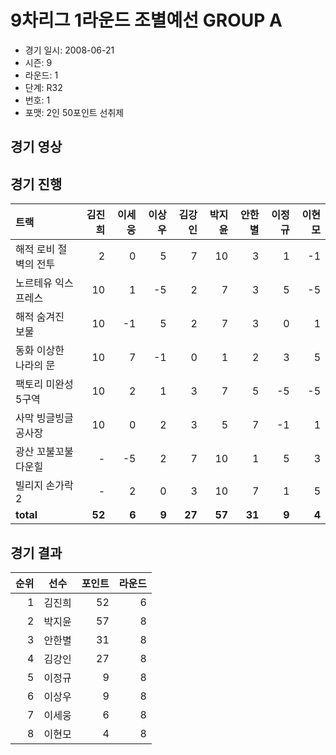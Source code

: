 # 9차리그 1라운드 조별예선 GROUP A

- 경기 일시: 2008-06-21
- 시즌: 9
- 라운드: 1
- 단계: R32
- 번호: 1
- 포맷: 2인 50포인트 선취제





## 경기 영상
## 경기 진행

| 트랙 | 김진희 | 이세웅 | 이상우 | 김강인 | 박지윤 | 안한별 | 이정규 | 이현모 |
|:---|---:|---:|---:|---:|---:|---:|---:|---:|
| 해적 로비 절벽의 전투 | 2 | 0 | 5 | 7 | 10 | 3 | 1 | -1 |
| 노르테유 익스프레스 | 10 | 1 | -5 | 2 | 7 | 3 | 5 | -5 |
| 해적 숨겨진 보물 | 10 | -1 | 5 | 2 | 7 | 3 | 0 | 1 |
| 동화 이상한 나라의 문 | 10 | 7 | -1 | 0 | 1 | 2 | 3 | 5 |
| 팩토리 미완성 5구역 | 10 | 2 | 1 | 3 | 7 | 5 | -5 | -5 |
| 사막 빙글빙글 공사장 | 10 | 0 | 2 | 3 | 5 | 7 | -1 | 1 |
| 광산 꼬불꼬불 다운힐 | - | -5 | 2 | 7 | 10 | 1 | 5 | 3 |
| 빌리지 손가락 2 | - | 2 | 0 | 3 | 10 | 7 | 1 | 5 |
| __total__ | __52__ | __6__ | __9__ | __27__ | __57__ | __31__ | __9__ | __4__ |




## 경기 결과

| 순위 | 선수 | 포인트 | 라운드 |
|---:|:---:|---:|---:|
| 1 | 김진희 | 52 | 6 |
| 2 | 박지윤 | 57 | 8 |
| 3 | 안한별 | 31 | 8 |
| 4 | 김강인 | 27 | 8 |
| 5 | 이정규 | 9 | 8 |
| 6 | 이상우 | 9 | 8 |
| 7 | 이세웅 | 6 | 8 |
| 8 | 이현모 | 4 | 8 |

